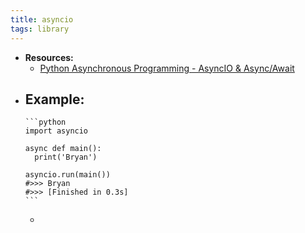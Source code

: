 ```yaml
---
title: asyncio
tags: library
---
```


- **Resources:**
	- [Python Asynchronous Programming - AsyncIO & Async/Await](https://youtu.be/t5Bo1Je9EmE)
- **Example:**
	-
	  ```python
	  import asyncio
	  
	  async def main():
	    print('Bryan')
	   
	  asyncio.run(main())
	  #>>> Bryan
	  #>>> [Finished in 0.3s]
	  ```
	-